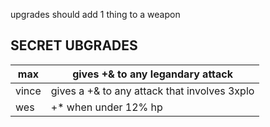 upgrades should add 1 thing to a weapon


SECRET UBGRADES
---

| max   | gives +& to any legandary attack             |
| ----- | -------------------------------------------- |
| vince | gives a +& to any attack that involves 3xplo |
| wes   | +* when under 12% hp                         |

